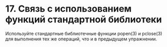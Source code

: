 # 17. Связь с использованием функций стандартной библиотеки

Используйте стандартные библиотечные функции popen(3) и pclose(3) для выполнения тех же операций, что и в предыдущем упражнении.
